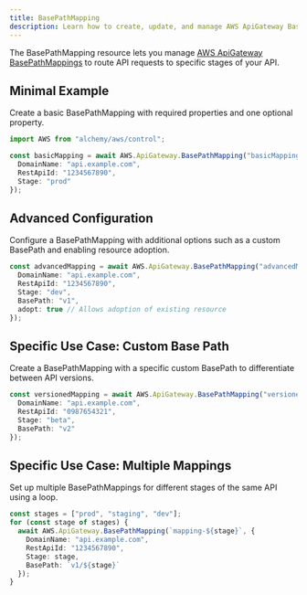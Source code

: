 ```yaml
---
title: BasePathMapping
description: Learn how to create, update, and manage AWS ApiGateway BasePathMappings using Alchemy Cloud Control.
---
```


The BasePathMapping resource lets you manage [AWS ApiGateway BasePathMappings](https://docs.aws.amazon.com/apigateway/latest/userguide/) to route API requests to specific stages of your API.

## Minimal Example

Create a basic BasePathMapping with required properties and one optional property.

```ts
import AWS from "alchemy/aws/control";

const basicMapping = await AWS.ApiGateway.BasePathMapping("basicMapping", {
  DomainName: "api.example.com",
  RestApiId: "1234567890",
  Stage: "prod"
});
```

## Advanced Configuration

Configure a BasePathMapping with additional options such as a custom BasePath and enabling resource adoption.

```ts
const advancedMapping = await AWS.ApiGateway.BasePathMapping("advancedMapping", {
  DomainName: "api.example.com",
  RestApiId: "1234567890",
  Stage: "dev",
  BasePath: "v1",
  adopt: true // Allows adoption of existing resource
});
```

## Specific Use Case: Custom Base Path

Create a BasePathMapping with a specific custom BasePath to differentiate between API versions.

```ts
const versionedMapping = await AWS.ApiGateway.BasePathMapping("versionedMapping", {
  DomainName: "api.example.com",
  RestApiId: "0987654321",
  Stage: "beta",
  BasePath: "v2"
});
```

## Specific Use Case: Multiple Mappings

Set up multiple BasePathMappings for different stages of the same API using a loop.

```ts
const stages = ["prod", "staging", "dev"];
for (const stage of stages) {
  await AWS.ApiGateway.BasePathMapping(`mapping-${stage}`, {
    DomainName: "api.example.com",
    RestApiId: "1234567890",
    Stage: stage,
    BasePath: `v1/${stage}`
  });
}
```